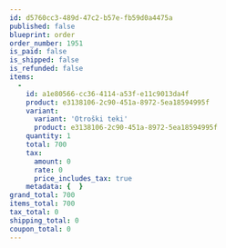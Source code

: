 ```yaml
---
id: d5760cc3-489d-47c2-b57e-fb59d0a4475a
published: false
blueprint: order
order_number: 1951
is_paid: false
is_shipped: false
is_refunded: false
items:
  -
    id: a1e80566-cc36-4114-a53f-e11c9013da4f
    product: e3138106-2c90-451a-8972-5ea18594995f
    variant:
      variant: 'Otroški teki'
      product: e3138106-2c90-451a-8972-5ea18594995f
    quantity: 1
    total: 700
    tax:
      amount: 0
      rate: 0
      price_includes_tax: true
    metadata: {  }
grand_total: 700
items_total: 700
tax_total: 0
shipping_total: 0
coupon_total: 0
---
```

